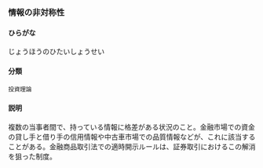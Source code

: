 <div style="display:none;">

## [あ行](securities-terms?id=あ行)
## [か行](securities-terms?id=か行)
## [さ行](securities-terms?id=さ行)

</div>

### 情報の非対称性

#### ひらがな

じょうほうのひたいしょうせい

#### 分類

`投資理論`

#### 説明

複数の当事者間で、持っている情報に格差がある状況のこと。金融市場での資金の貸し手と借り手の信用情報や中古車市場での品質情報などが、これに該当することがある。金融商品取引法での適時開示ルールは、証券取引におけるこの解消を狙った制度。

<div style="display:none;">

## [た行](securities-terms?id=た行)
## [な行](securities-terms?id=な行)
## [は行](securities-terms?id=は行)
## [ま行](securities-terms?id=ま行)
## [や行](securities-terms?id=や行)
## [ら行](securities-terms?id=ら行)
## [わ行](securities-terms?id=わ行)
## [英数字・記号](securities-terms?id=英数字・記号)

</div>

